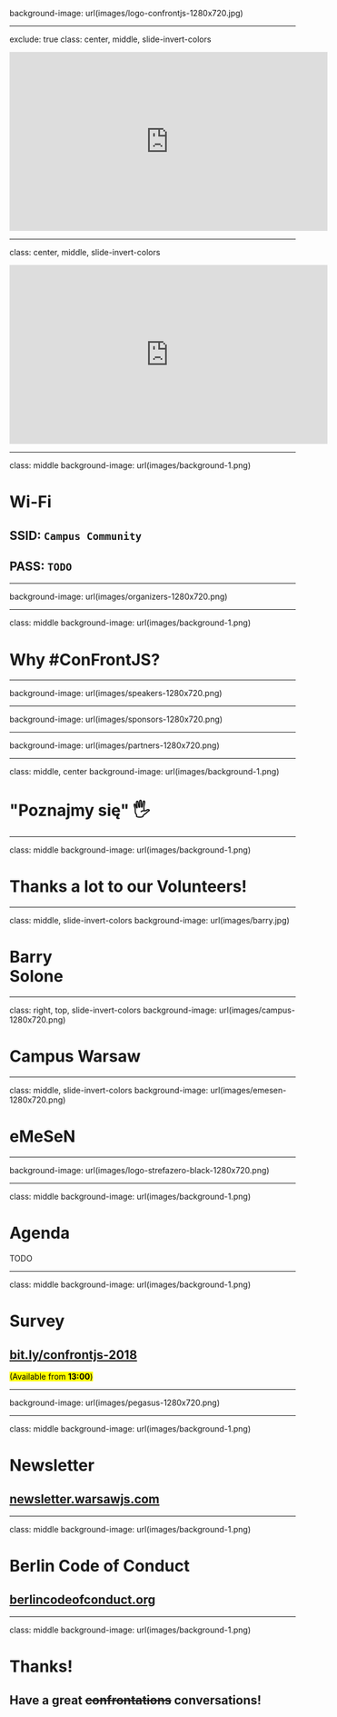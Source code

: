 background-image: url(images/logo-confrontjs-1280x720.jpg)

---

exclude: true
class: center, middle, slide-invert-colors

<iframe width="560" height="315" src="https://www.youtube.com/embed/6CbQMclHUSU" frameborder="0" allow="autoplay; encrypted-media" allowfullscreen></iframe>

---

class: center, middle, slide-invert-colors

<iframe width="560" height="315" src="https://www.youtube.com/embed/ZVjDTB9Wcng" frameborder="0" allow="autoplay; encrypted-media" allowfullscreen></iframe>

---

class: middle
background-image: url(images/background-1.png)

# Wi-Fi

## SSID: `Campus Community`
## PASS: `TODO`

---

background-image: url(images/organizers-1280x720.png)

---

class: middle
background-image: url(images/background-1.png)

# Why <a>#ConFrontJS</a>?

---

background-image: url(images/speakers-1280x720.png)

---

background-image: url(images/sponsors-1280x720.png)

---

background-image: url(images/partners-1280x720.png)

---

class: middle, center
background-image: url(images/background-1.png)

# "Poznajmy się" 🖐

---

class: middle
background-image: url(images/background-1.png)

# Thanks a lot to our <a>Volunteers</a>!

---

class: middle, slide-invert-colors
background-image: url(images/barry.jpg)

# Barry<br/>Solone

---

class: right, top, slide-invert-colors
background-image: url(images/campus-1280x720.png)

# Campus Warsaw

---

class: middle, slide-invert-colors
background-image: url(images/emesen-1280x720.png)

# eMeSeN

---

background-image: url(images/logo-strefazero-black-1280x720.png)

---

class: middle
background-image: url(images/background-1.png)

# Agenda

TODO

---

class: middle
background-image: url(images/background-1.png)

# Survey
## [bit.ly/confrontjs-2018](http://bit.ly/confrontjs-2018)

<mark>(Available from **13:00**)</mark>

---

background-image: url(images/pegasus-1280x720.png)

---

class: middle
background-image: url(images/background-1.png)

# Newsletter

## [newsletter.warsawjs.com](https://newsletter.warsawjs.com/)

---

class: middle
background-image: url(images/background-1.png)

# <a>Berlin</a> Code of Conduct

## [berlincodeofconduct.org](http://berlincodeofconduct.org/)

---

class: middle
background-image: url(images/background-1.png)

# Thanks!

## Have a great <strike>confrontations</strike> conversations!
